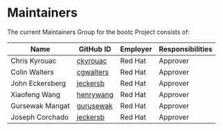 # Maintainers

The current Maintainers Group for the bootc Project consists of:

| Name              | GitHub ID                                                            | Employer        | Responsibilities |
| ----              | ----                                                                 | ----            | ----             |
| Chris Kyrouac     | [ckyrouac](https://github.com/orgs/bootc-dev/people/ckyrouac)        | Red Hat         | Approver         |
| Colin Walters     | [cgwalters](https://github.com/orgs/bootc-dev/people/cgwalters)      | Red Hat         | Approver         |
| John Eckersberg   | [jeckersb](https://github.com/orgs/bootc-dev/people/jeckersb)        | Red Hat         | Approver         |
| Xiaofeng Wang     | [henrywang](https://github.com/orgs/bootc-dev/people/henrywang)      | Red Hat         | Approver         |
| Gursewak Mangat   | [gurusewak](https://github.com/orgs/bootc-dev/people/gursewak1997)   | Red Hat         | Approver         |
| Joseph Corchado   | [jeckersb](https://github.com/orgs/bootc-dev/people/jmarrero)        | Red Hat         | Approver         |
